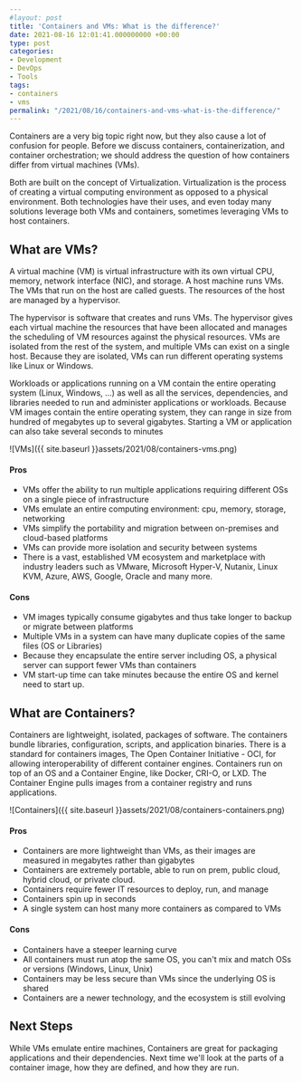 ```yaml
---
#layout: post
title: 'Containers and VMs: What is the difference?'
date: 2021-08-16 12:01:41.000000000 +00:00
type: post
categories:
- Development
- DevOps
- Tools
tags:
- containers
- vms
permalink: "/2021/08/16/containers-and-vms-what-is-the-difference/"
---
```

Containers are a very big topic right now, but they also cause a lot of confusion for people. Before we discuss containers, containerization, and container orchestration; we should address the question of how containers differ from virtual machines (VMs).

Both are built on the concept of Virtualization. Virtualization is the process of creating a virtual computing environment as opposed to a physical environment. Both technologies have their uses, and even today many solutions leverage both VMs and containers, sometimes leveraging VMs to host containers.

## What are VMs?

A virtual machine (VM) is virtual infrastructure with its own virtual CPU, memory, network interface (NIC), and storage. A host machine runs VMs. The VMs that run on the host are called guests. The resources of the host are managed by a hypervisor.

The hypervisor is software that creates and runs VMs. The hypervisor gives each virtual machine the resources that have been allocated and manages the scheduling of VM resources against the physical resources. VMs are isolated from the rest of the system, and multiple VMs can exist on a single host. Because they are isolated, VMs can run different operating systems like Linux or Windows.

Workloads or applications running on a VM contain the entire operating system (Linux, Windows, ...) as well as all the services, dependencies, and libraries needed to run and administer applications or workloads. Because VM images contain the entire operating system, they can range in size from hundred of megabytes up to several gigabytes. Starting a VM or application can also take several seconds to minutes

![VMs]({{ site.baseurl }}assets/2021/08/containers-vms.png)

#### Pros

*   VMs offer the ability to run multiple applications requiring different OSs on a single piece of infrastructure
*   VMs emulate an entire computing environment: cpu, memory, storage, networking
*   VMs simplify the portability and migration between on-premises and cloud-based platforms
*   VMs can provide more isolation and security between systems
*   There is a vast, established VM ecosystem and marketplace with industry leaders such as VMware, Microsoft Hyper-V, Nutanix, Linux KVM, Azure, AWS, Google, Oracle and many more.

#### Cons

*   VM images typically consume gigabytes and thus take longer to backup or migrate between platforms
*   Multiple VMs in a system can have many duplicate copies of the same files (OS or Libraries)
*   Because they encapsulate the entire server including OS, a physical server can support fewer VMs than containers
*   VM start-up time can take minutes because the entire OS and kernel need to start up.

## What are Containers?

Containers are lightweight, isolated, packages of software. The containers bundle libraries, configuration, scripts, and application binaries. There is a standard for containers images, The Open Container Initiative - OCI, for allowing interoperability of different container engines. Containers run on top of an OS and a Container Engine, like Docker, CRI-O, or LXD. The Container Engine pulls images from a container registry and runs applications.

![Containers]({{ site.baseurl }}assets/2021/08/containers-containers.png)

#### Pros

*   Containers are more lightweight than VMs, as their images are measured in megabytes rather than gigabytes
*   Containers are extremely portable, able to run on prem, public cloud, hybrid cloud, or private cloud.
*   Containers require fewer IT resources to deploy, run, and manage
*   Containers spin up in seconds
*   A single system can host many more containers as compared to VMs

#### Cons

*   Containers have a steeper learning curve
*   All containers must run atop the same OS, you can't mix and match OSs or versions (Windows, Linux, Unix)
*   Containers may be less secure than VMs since the underlying OS is shared
*   Containers are a newer technology, and the ecosystem is still evolving

## Next Steps

While VMs emulate entire machines, Containers are great for packaging applications and their dependencies. Next time we'll look at the parts of a container image, how they are defined, and how they are run.


